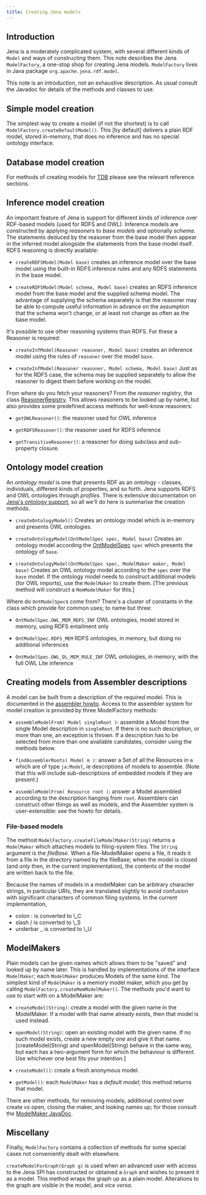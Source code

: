 ```yaml
---
title: Creating Jena models
---
```


## Introduction

Jena is a moderately complicated system, with several
different kinds of `Model` and ways of constructing them. This note
describes the Jena `ModelFactory`, a one-stop shop for
creating Jena models. `ModelFactory` lives in Java package
`org.apache.jena.rdf.model`.

This note is an introduction, not an exhaustive description. As
usual consult the Javadoc for details of the methods and classes to
use.

## Simple model creation

The simplest way to create a model (if not the shortest) is to call
`ModelFactory.createDefaultModel()`. This [by default] delivers a
plain RDF model, stored in-memory, that does no inference and has
no special ontology interface.

## Database model creation

For methods of creating models for [TDB](/documentation/tdb/index.html)
please see the relevant reference sections.

## Inference model creation

An important feature of Jena is support for different kinds of
inference over RDF-based models (used for RDFS and OWL).
Inference models are constructed by applying *reasoners* to
*base models* and optionally *schema*. The statements deduced by
the reasoner from the base model then appear in the inferred model
alongside the statements from the base model itself.
RDFS reasoning is directly available:

- `createRDFSModel(Model base)` creates an inference model over the
base model using the built-in RDFS inference rules and any RDFS
statements in the base model.

- `createRDFSModel(Model schema, Model base)` creates an RDFS
inference model from the base model and the supplied schema model.
The advantage of supplying the schema separately is that the
reasoner may be able to compute useful information in advance on
the assumption that the schema won't change, or at least not change
as often as the base model.

It's possible to use other reasoning systems than RDFS. For these a
Reasoner is required:

- `createInfModel(Reasoner reasoner, Model base)` creates an
inference model using the rules of `reasoner` over the model
`base`.

- `createInfModel(Reasoner reasoner, Model schema, Model base)` Just
as for the RDFS case, the schema may be supplied separately to
allow the reasoner to digest them before working on the model.

From where do you fetch your reasoners? From the
*reasoner registry*, the class
[ReasonerRegistry](/documentation/javadoc/jena/org/apache/jena/reasoner/ReasonerRegistry.html).
This allows reasoners to be looked up by name, but also provides
some predefined access methods for well-know reasoners:

- `getOWLReasoner()`: the reasoner used for OWL inference

- `getRDFSReasoner()`: the reasoner used for RDFS inference

- `getTransitiveReasoner()`: a reasoner for doing subclass and
sub-property closure.

## Ontology model creation

An *ontology model* is one that presents RDF as an ontology -
classes, individuals, different kinds of properties, and so forth.
Jena supports RDFS and OWL ontologies through *profiles*.
There is extensive documentation on
[Jena's ontology support](../ontology/index.html), so all we'll do
here is summarise the creation methods.

- `createOntologyModel()` Creates an ontology model which is
in-memory and presents OWL ontologies.

- `createOntologyModel(OntModelSpec spec, Model base)` Creates an
ontology model according the
[OntModelSpec](/documentation/javadoc/jena/org/apache/jena/ontology/OntModelSpec.html)
`spec` which presents the ontology of `base`.

- `createOntologyModel(OntModelSpec spec, ModelMaker maker, Model base)`
Creates an OWL ontology model according to the `spec` over the
`base` model. If the ontology model needs to construct additional
models (for OWL imports), use the `ModelMaker` to create them. [The
previous method will construct a `MemModelMaker` for this.]

Where do `OntModelSpec`s come from? There's a cluster of
constants in the class which provide for common uses; to name but
three:
- `OntModelSpec.OWL_MEM_RDFS_INF` OWL ontologies, model stored in
memory, using RDFS entailment only

- `OntModelSpec.RDFS_MEM` RDFS ontologies, in memory, but doing no
additional inferences

- `OntModelSpec.OWL_DL_MEM_RULE_INF` OWL ontologies, in memory, with
the full OWL Lite inference

## Creating models from Assembler descriptions

A model can be built from a description of the required model.
This is documented in the
[assembler howto](../assembler/assembler-howto.html). 
Access to the
assembler system for model creation is provided by three
ModelFactory methods:

- `assembleModelFrom( Model singleRoot )`: assemble a Model from the
single Model description in `singleRoot`. If there is no such
description, or more than one, an exception is thrown. If a
description has to be selected from more than one available
candidates, consider using the methods below.

- `findAssemblerRoots( Model m )`: answer a Set of all the Resources
in `m` which are of type `ja:Model`, ie descriptions of models to
assemble. (Note that this will include sub-descriptions of embedded
models if they are present.)

- `assembleModelFrom( Resource root )`: answer a Model assembled
according to the description hanging from `root`.
Assemblers can construct other things as well as models, and the
Assembler system is user-extensible: see the howto for details.

### File-based models

The method `ModelFactory.createFileModelMaker(String)` returns a
`ModelMaker` which attaches models to filing-system files. The
`String` argument is the *fileBase*. When a file-ModelMaker opens a
file, it reads it from a file in the directory named by the
fileBase; when the model is closed (and *only* then, in the current
implementation), the contents of the model are written back to the
file.

Because the names of models in a modelMaker can be arbitrary
character strings, in particular URIs, they are translated slightly
to avoid confusion with significant characters of common filing
systems. In the current implementation,

- colon : is converted to \\_C
- slash \/ is converted to \\_S
- underbar \_ is converted to \\_U

## ModelMakers

Plain models can be given names which allows them to be "saved" and
looked up by name later. This is handled by implementations of the
interface `ModelMaker`; each `ModelMaker` produces Models of the
same kind. The simplest kind of `ModelMaker` is a memory model
maker, which you get by calling
`ModelFactory.createMemModelMaker()`. The methods you'd want to use
to start with on a ModelMaker are:

- `createModel(String)`: create a model with the given name in the
ModelMaker. If a model with that name already exists, then that
model is used instead.

- `openModel(String)`: open an existing model with the given name. If
no such model exists, create a new empty one and give it that name.
[createModel(String) and openModel(String) behave in the same way,
but each has a two-argument form for which the behaviour is
different. Use whichever one best fits your intention.]

- `createModel()`: create a fresh anonymous model.

- `getModel()`: each `ModelMaker` has a *default model*; this method
returns that model.

There are other methods, for removing models, additional control
over create *vs* open, closing the maker, and looking names up; for
those consult the
[ModelMaker JavaDoc](/documentation/javadoc/jena/org/apache/jena/rdf/model/ModelMaker.html).

## Miscellany

Finally, `ModelFactory` contains a collection of methods for some
special cases not conveniently dealt with elsewhere.

`createModelForGraph(Graph g)` is used when an advanced user with
access to the Jena SPI has constructed or obtained a `Graph` and
wishes to present it as a model. This method wraps the graph up as
a plain model. Alterations to the graph are visible in the model,
and *vice versa*.


